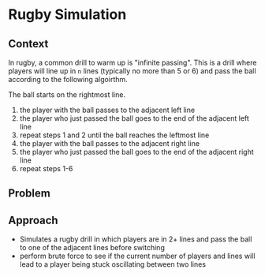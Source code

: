 # Rugby Simulation

## Context

In rugby, a common drill to warm up is "infinite passing". This is a drill where players will line up in `n` lines (typically no more than 5 or 6) and pass the ball according to the following algoirthm. 

The ball starts on the rightmost line. 

1. the player with the ball passes to the adjacent left line
2. the player who just passed the ball goes to the end of the adjacent left line
3. repeat steps 1 and 2 until the ball reaches the leftmost line
4. the player with the ball passes to the adjacent right line 
5. the player who just passed the ball goes to the end of the adjacent right line
6. repeat steps 1-6

## Problem

## Approach
- Simulates a rugby drill in which players are in 2+ lines and pass the ball to one of the adjacent lines before switching
- perform brute force to see if the current number of players and lines will lead to a player being stuck oscillating between two lines

